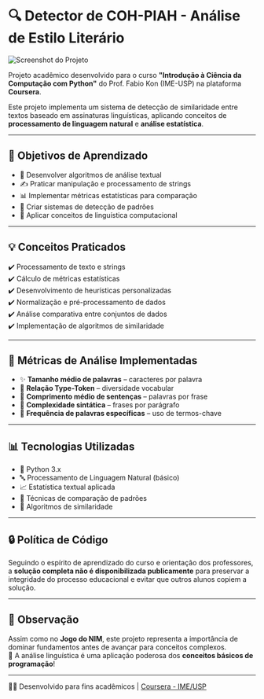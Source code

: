 # 🔍 Detector de COH-PIAH - Análise de Estilo Literário

![Screenshot do Projeto](images/screenshot.png)

Projeto acadêmico desenvolvido para o curso **"Introdução à Ciência da Computação com Python"** do Prof. Fabio Kon (IME-USP) na plataforma **Coursera**.  

Este projeto implementa um sistema de detecção de similaridade entre textos baseado em assinaturas linguísticas, aplicando conceitos de **processamento de linguagem natural** e **análise estatística**.

---

## 🎯 Objetivos de Aprendizado
- 🚀 Desenvolver algoritmos de análise textual  
- ✍️ Praticar manipulação e processamento de strings  
- 📊 Implementar métricas estatísticas para comparação  
- 🔎 Criar sistemas de detecção de padrões  
- 🧠 Aplicar conceitos de linguística computacional  

---

## 💡 Conceitos Praticados
✔️ Processamento de texto e strings  
✔️ Cálculo de métricas estatísticas  
✔️ Desenvolvimento de heurísticas personalizadas  
✔️ Normalização e pré-processamento de dados  
✔️ Análise comparativa entre conjuntos de dados  
✔️ Implementação de algoritmos de similaridade  

---

## 🔬 Métricas de Análise Implementadas
- ✨ **Tamanho médio de palavras** – caracteres por palavra  
- 📝 **Relação Type-Token** – diversidade vocabular  
- 📐 **Comprimento médio de sentenças** – palavras por frase  
- 🧩 **Complexidade sintática** – frases por parágrafo  
- 🔑 **Frequência de palavras específicas** – uso de termos-chave  

---

## 📊 Tecnologias Utilizadas
- 🐍 Python 3.x  
- 🔤 Processamento de Linguagem Natural (básico)  
- 📈 Estatística textual aplicada  
- 🧮 Técnicas de comparação de padrões  
- 🔗 Algoritmos de similaridade  

---

## 🔒 Política de Código
Seguindo o espírito de aprendizado do curso e orientação dos professores, a **solução completa não é disponibilizada publicamente** para preservar a integridade do processo educacional e evitar que outros alunos copiem a solução.  

---

## 💭 Observação
Assim como no **Jogo do NIM**, este projeto representa a importância de dominar fundamentos antes de avançar para conceitos complexos.  
📖 A análise linguística é uma aplicação poderosa dos **conceitos básicos de programação**!  

---
👨‍💻 Desenvolvido para fins acadêmicos | [Coursera - IME/USP](https://www.coursera.org/learn/ciencia-computacao-python-conceitos)
